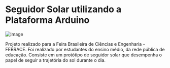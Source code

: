 # Seguidor Solar utilizando a Plataforma Arduino

![image](https://github.com/Rdisrael/FEBRACE-Seguidor-Solar-Utilizando-a-Plataforma-Arduino/assets/105133035/4c6629cf-c84a-44fa-beba-4e578a791236)

Projeto realizado para a Feira Brasileira de Ciências e Engenharia - FEBRACE. Foi realizado por estudantes do ensino médio, da rede pública de educação.
Consiste em um protótipo de seguidor solar que desempenha o papel de seguir a trajetória do sol durante o dia. 

